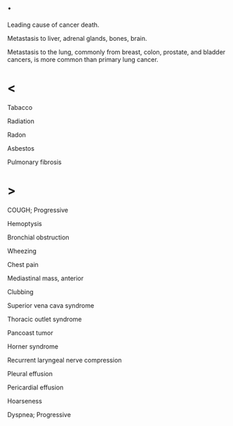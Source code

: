 # .

Leading cause of cancer death.

Metastasis to liver, adrenal glands, bones, brain.

Metastasis to the lung, commonly from breast, colon, prostate, and bladder cancers, is more common than primary lung cancer.

# <

Tabacco

Radiation

Radon

Asbestos

Pulmonary fibrosis

# >

COUGH; Progressive

Hemoptysis

Bronchial obstruction

Wheezing

Chest pain

Mediastinal mass, anterior

Clubbing

Superior vena cava syndrome

Thoracic outlet syndrome

Pancoast tumor

Horner syndrome

Recurrent laryngeal nerve compression

Pleural effusion

Pericardial effusion

Hoarseness

Dyspnea; Progressive
